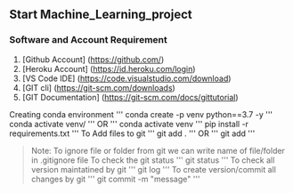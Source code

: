 ## Start Machine_Learning_project

### Software and Account Requirement

1. [Github Account] (https://github.com/)
2. [Heroku Account] (https://id.heroku.com/login) 
3. [VS Code IDE] (https://code.visualstudio.com/download) 
4. [GIT cli] (https://git-scm.com/downloads) 
5. [GIT Documentation] (https://git-scm.com/docs/gittutorial) 

Creating conda environment
'''
conda create -p venv python==3.7 -y
'''
conda activate venv/
'''
OR
'''
conda activate venv
'''
pip install -r requirements.txt
'''
To Add files to git
'''
git add .
'''
OR
'''
git add <filename>
'''
>Note: To ignore file or folder from git we can write name of file/folder in .gitignore file 
To check the git status
'''
git status
'''
To check all version maintatined by git
'''
git log
'''
To create version/commit all changes by git
'''
git commit -m "message"
'''

